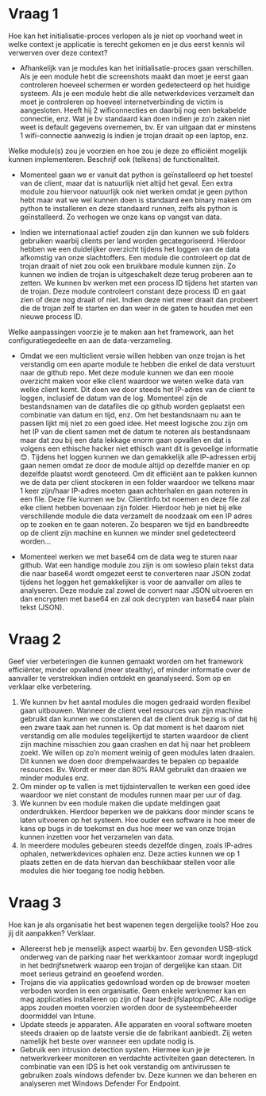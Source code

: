 # Vraag 1

Hoe kan het initialisatie-proces verlopen als je niet op voorhand weet in welke context je applicatie is terecht gekomen en je dus eerst kennis wil verwerven over deze context?

- Afhankelijk van je modules kan het initialisatie-proces gaan verschillen. Als je een module hebt die screenshots maakt dan moet je eerst gaan controleren hoeveel schermen er worden gedetecteerd op het huidige systeem. Als je een module hebt die alle netwerkdevices verzamelt dan moet je controleren op hoeveel internetverbinding de victim is aangesloten. Heeft hij 2 wificonnecties en daarbij nog een bekabelde connectie, enz.  Wat je bv standaard kan doen indien je zo’n zaken niet weet is default gegevens overnemen, bv. Er van uitgaan dat er minstens 1 wifi-connectie aanwezig is indien je trojan draait op een laptop, enz. 

 Welke module(s) zou je voorzien en hoe zou je deze zo efficiënt mogelijk kunnen implementeren. Beschrijf ook (telkens) de functionaliteit.
 
 - Momenteel gaan we er vanuit dat python is geïnstalleerd op het toestel van de client, maar dat is natuurlijk niet altijd het geval. Een extra module zou hiervoor natuurlijk ook niet werken omdat je geen python hebt maar wat we wel kunnen doen is standaard een binary maken om python te installeren en deze standaard runnen, zelfs als python is geïnstalleerd. Zo verhogen we onze kans op vangst van data.

- Indien we internationaal actief zouden zijn dan kunnen we sub folders gebruiken waarbij clients per land worden gecategoriseerd. Hierdoor hebben we een duidelijker overzicht tijdens het loggen van de data afkomstig van onze slachtoffers. 
Een module die controleert op dat de trojan draait of niet zou ook een bruikbare module kunnen zijn. Zo kunnen we indien de trojan is uitgeschakelt deze terug proberen aan te zetten. We kunnen bv werken met een process ID tijdens het starten van de trojan. Deze module controleert constant deze process ID en gaat zien of deze nog draait of niet. Indien deze niet meer draait dan probeert die de trojan zelf te starten en dan weer in de gaten te houden met een nieuwe process ID. 

Welke aanpassingen voorzie je te maken aan het framework, aan het configuratiegedeelte en aan de data-verzameling.
- Omdat we een multiclient versie willen hebben van onze trojan is het verstandig om een aparte module te hebben die enkel de data verstuurt naar de github repo. Met deze module kunnen we dan een mooie overzicht maken voor elke client waardoor we weten welke data van welke client komt. Dit doen we door steeds het IP-adres van de client te loggen, inclusief de datum van de log. Momenteel zijn de bestandsnamen van de datafiles die op github worden geplaatst een combinatie van datum en tijd, enz. Om het bestandsnaam nu aan te passen lijkt mij niet zo een goed idee. Het meest logische zou zijn om het IP van de client samen met de datum te noteren als bestandsnaam maar dat zou bij een data lekkage enorm gaan opvallen en dat is volgens een ethische hacker niet ethisch want dit is gevoelige informatie 😊. Tijdens het loggen kunnen we dan gemakkelijk alle IP-adressen erbij gaan nemen omdat ze door de module altijd op dezelfde manier en op dezelfde plaatst wordt genoteerd. Om dit efficiënt aan te pakken kunnen we de data per client stockeren in een folder waardoor we telkens maar 1 keer zijn/haar IP-adres moeten gaan achterhalen en gaan noteren in een file. Deze file kunnen we bv. ClientInfo.txt noemen en deze file zal elke client hebben bovenaan zijn folder. Hierdoor heb je niet bij elke verschillende module die data verzamelt de noodzaak om een IP adres op te zoeken en te gaan noteren. Zo besparen we tijd en bandbreedte op de client zijn machine en kunnen we minder snel gedetecteerd worden…

- Momenteel werken we met base64 om de data weg te sturen naar github. Wat een handige module zou zijn is om sowieso plain tekst data die naar base64 wordt omgezet eerst te converteren naar JSON zodat tijdens het loggen het gemakkelijker is voor de aanvaller om alles te analyseren. Deze module zal zowel de convert naar JSON uitvoeren en dan encrypten met base64 en zal ook decrypten van base64 naar plain tekst (JSON). 

# Vraag 2
Geef vier verbeteringen die kunnen gemaakt worden om het framework efficiënter, minder opvallend (meer stealthy), of minder informatie over de aanvaller te verstrekken indien ontdekt en geanalyseerd. Som op en verklaar elke verbetering.
1)	We kunnen bv het aantal modules die mogen gedraaid worden flexibel gaan uitbouwen. Wanneer de client veel resources van zijn machine gebruikt dan kunnen we constateren dat de client druk bezig is of dat hij een zware taak aan het runnen is. Op dat moment is het daarom niet verstandig om alle modules tegelijkertijd te starten waardoor de client zijn machine misschien zou gaan crashen en dat hij naar het probleem zoekt. We willen op zo’n moment weinig of geen modules laten draaien. Dit kunnen we doen door drempelwaardes te bepalen op bepaalde resources. Bv. Wordt er meer dan 80% RAM gebruikt dan draaien we minder modules enz.
2)	Om minder op te vallen is met tijdsintervallen te werken een goed idee waardoor we niet constant de modules runnen maar per uur of dag.
3)	We kunnen bv een module maken die update meldingen gaat onderdrukken. Hierdoor beperken we de pakkans door minder scans te laten uitvoeren op het systeem. Hoe ouder een software is hoe meer de kans op bugs in de toekomst en dus hoe meer we van onze trojan kunnen inzetten voor het verzamelen van data.
4)	In meerdere modules gebeuren steeds dezelfde dingen, zoals IP-adres ophalen, netwerkdevices ophalen enz. Deze acties kunnen we op 1 plaats zetten en de data hiervan dan beschikbaar stellen voor alle modules die hier toegang toe nodig hebben. 

# Vraag 3
Hoe kan je als organisatie het best wapenen tegen dergelijke tools? Hoe zou jij dit aanpakken? Verklaar.

-	Allereerst heb je menselijk aspect waarbij bv. Een gevonden USB-stick onderweg van de parking naar het werkkantoor zomaar wordt ingeplugd in het bedrijfsnetwerk waarop een trojan of dergelijke kan staan. Dit moet serieus getraind en geoefend worden. 
-	Trojans die via applicaties gedownload worden op de browser moeten verboden worden in een organisatie. Geen enkele werknemer kan en mag applicaties installeren op zijn of haar bedrijfslaptop/PC. Alle nodige apps zouden moeten voorzien worden door de systeembeheerder doormiddel van Intune. 
-	Update steeds je apparaten. Alle apparaten en vooral software moeten steeds draaien op de laatste versie die de fabrikant aanbiedt. Zij weten namelijk het beste over wanneer een update nodig is.
-	Gebruik een intrusion detection system. Hiermee kun je je netwerkverkeer monitoren en verdachte activiteiten gaan detecteren. In combinatie van een IDS is het ook verstandig om antivirussen te gebruiken zoals windows defender bv. Deze kunnen we dan beheren en analyseren met Windows Defender For Endpoint.
